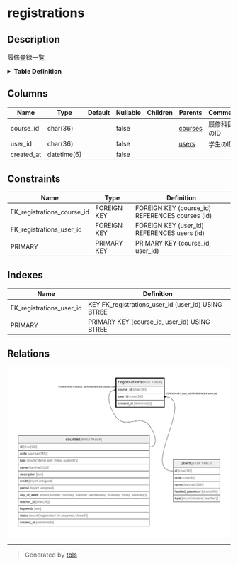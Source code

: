 # registrations

## Description

履修登録一覧

<details>
<summary><strong>Table Definition</strong></summary>

```sql
CREATE TABLE `registrations` (
  `course_id` char(36) COLLATE utf8mb4_bin NOT NULL,
  `user_id` char(36) COLLATE utf8mb4_bin NOT NULL,
  `created_at` datetime(6) NOT NULL,
  PRIMARY KEY (`course_id`,`user_id`),
  KEY `FK_registrations_user_id` (`user_id`),
  CONSTRAINT `FK_registrations_course_id` FOREIGN KEY (`course_id`) REFERENCES `courses` (`id`),
  CONSTRAINT `FK_registrations_user_id` FOREIGN KEY (`user_id`) REFERENCES `users` (`id`)
) ENGINE=InnoDB DEFAULT CHARSET=utf8mb4 COLLATE=utf8mb4_bin
```

</details>

## Columns

| Name       | Type        | Default | Nullable | Children | Parents               | Comment      |
| ---------- | ----------- | ------- | -------- | -------- | --------------------- | ------------ |
| course_id  | char(36)    |         | false    |          | [courses](courses.md) | 履修科目のID      |
| user_id    | char(36)    |         | false    |          | [users](users.md)     | 学生のID        |
| created_at | datetime(6) |         | false    |          |                       |              |

## Constraints

| Name                       | Type        | Definition                                      |
| -------------------------- | ----------- | ----------------------------------------------- |
| FK_registrations_course_id | FOREIGN KEY | FOREIGN KEY (course_id) REFERENCES courses (id) |
| FK_registrations_user_id   | FOREIGN KEY | FOREIGN KEY (user_id) REFERENCES users (id)     |
| PRIMARY                    | PRIMARY KEY | PRIMARY KEY (course_id, user_id)                |

## Indexes

| Name                     | Definition                                         |
| ------------------------ | -------------------------------------------------- |
| FK_registrations_user_id | KEY FK_registrations_user_id (user_id) USING BTREE |
| PRIMARY                  | PRIMARY KEY (course_id, user_id) USING BTREE       |

## Relations

![er](registrations.svg)

---

> Generated by [tbls](https://github.com/k1LoW/tbls)
